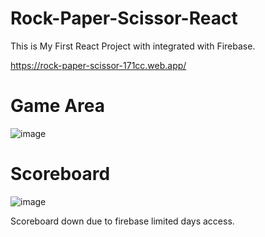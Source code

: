 # Rock-Paper-Scissor-React
This is My First React Project with integrated with Firebase.

https://rock-paper-scissor-171cc.web.app/

# Game Area
![image](https://github.com/MinavKaria/Rock-Paper-Scissor-React/assets/119132631/cf4ab210-053e-4872-81fb-7e24ad42bbb2)

# Scoreboard
![image](https://github.com/MinavKaria/Rock-Paper-Scissor-React/assets/119132631/097121ee-f2df-48da-b533-f57baa441328)

Scoreboard down due to firebase limited days access.

